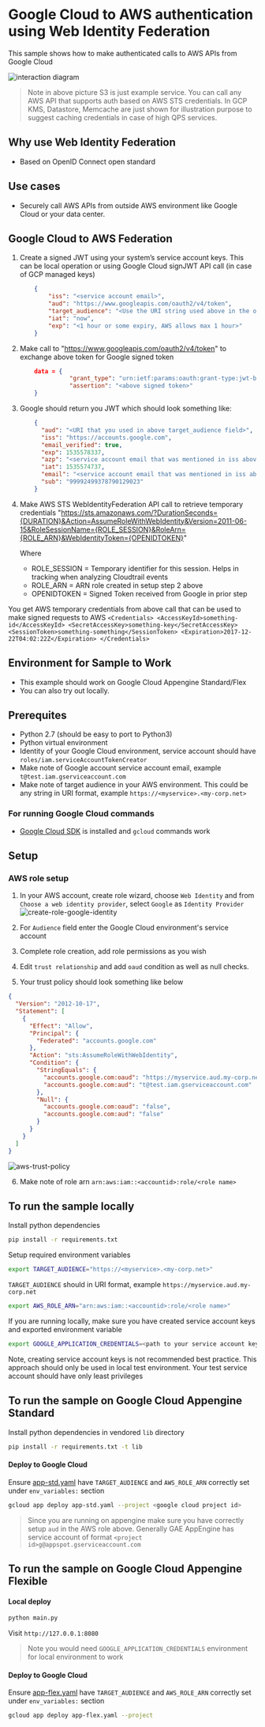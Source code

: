 # Google Cloud to AWS authentication using Web Identity Federation

This sample shows how to make authenticated calls to AWS APIs from Google Cloud

![interaction diagram](docs/images/interaction-diagram.png)

> Note in above picture S3 is just example service. You can call any AWS API that supports auth based on AWS STS credentials.
> In GCP KMS, Datastore, Memcache are just shown for illustration purpose to suggest caching credentials in case of high QPS services.

## Why use Web Identity Federation
* Based on OpenID Connect open standard

## Use cases
* Securely call AWS APIs from outside AWS environment like Google Cloud or your data center.

## Google Cloud to AWS Federation
1. Create a signed JWT using your system’s service account keys. This can be local operation or using Google Cloud signJWT API call (in case of GCP managed keys)
    ```json
        {
            "iss": "<service account email>",
            "aud": "https://www.googleapis.com/oauth2/v4/token",
            "target_audience": "<Use the URI string used above in the oaud field>",
            "iat": "now",
            "exp": "<1 hour or some expiry, AWS allows max 1 hour>"
        }
    ```
2. Make call to "https://www.googleapis.com/oauth2/v4/token" to exchange above token for Google signed token
    ```json
        data = {
                  "grant_type": "urn:ietf:params:oauth:grant-type:jwt-bearer",
                  "assertion": "<above signed token>"
        }
    ```
3. Google should return you JWT which should look something like:
    ```json
        {
          "aud": "<URI that you used in above target_audience field>",
          "iss": "https://accounts.google.com",
          "email_verified": true,
          "exp": 1535578337,
          "azp": "<service account email that was mentioned in iss above>",
          "iat": 1535574737,
          "email": "<service account email that was mentioned in iss above>",
          "sub": "99992499378790129023"
        }
    ```
4. Make AWS STS WebIdentityFederation API call to retrieve temporary credentials
"https://sts.amazonaws.com/?DurationSeconds={DURATION}&Action=AssumeRoleWithWebIdentity&Version=2011-06-15&RoleSessionName={ROLE_SESSION}&RoleArn={ROLE_ARN}&WebIdentityToken={OPENIDTOKEN}"

    Where
    * ROLE_SESSION = Temporary identifier for this session. Helps in tracking when analyzing Cloudtrail events
    * ROLE_ARN = ARN role created in setup step 2 above
    * OPENIDTOKEN = Signed Token received from Google in prior step

You get AWS temporary credentials from above call that can be used to make signed requests to AWS
    ```
    <Credentials>
      <AccessKeyId>something-id</AccessKeyId>
      <SecretAccessKey>something-key</SecretAccessKey>
      <SessionToken>something-something</SessionToken>
      <Expiration>2017-12-22T04:02:22Z</Expiration>
    </Credentials>
    ```

## Environment for Sample to Work
* This example should work on Google Cloud Appengine Standard/Flex
* You can also try out locally.

## Prerequites
* Python 2.7 (should be easy to port to Python3)
* Python virtual environment
* Identity of your Google Cloud environment, service account should have `roles/iam.serviceAccountTokenCreator`
* Make note of Google account service account email, example `t@test.iam.gserviceaccount.com`
* Make note of target audience in your AWS environment. This could be any string in URI format, example `https://<myservice>.<my-corp.net>`

### For running Google Cloud commands
* [Google Cloud SDK](https://cloud.google.com/sdk/) is installed and `gcloud` commands work

## Setup
### AWS role setup
1. In your AWS account, create role wizard, choose `Web Identity` and from `Choose a web identity provider`, select `Google` as `Identity Provider`
![create-role-google-identity](docs/images/create-role-google-identity.png)

2. For `Audience` field enter the Google Cloud environment's service account
3. Complete role creation, add role permissions as you wish
4. Edit `trust relationship` and add `oaud` condition as well as null checks.
5. Your trust policy should look something like below

```json
{
  "Version": "2012-10-17",
  "Statement": [
    {
      "Effect": "Allow",
      "Principal": {
        "Federated": "accounts.google.com"
      },
      "Action": "sts:AssumeRoleWithWebIdentity",
      "Condition": {
        "StringEquals": {
          "accounts.google.com:oaud": "https://myservice.aud.my-corp.net",
          "accounts.google.com:aud": "t@test.iam.gserviceaccount.com"
        },
        "Null": {
          "accounts.google.com:oaud": "false",
          "accounts.google.com:aud": "false"
        }
      }
    }
  ]
}
```
![aws-trust-policy](docs/images/aws-trust-policy.png)

6. Make note of role arn `arn:aws:iam::<accountid>:role/<role name>`


## To run the sample locally
Install python dependencies
```bash
pip install -r requirements.txt
```

Setup required environment variables
```bash
export TARGET_AUDIENCE="https://<myservice>.<my-corp.net>"
```
`TARGET_AUDIENCE` should in URI format, example `https://myservice.aud.my-corp.net`

```bash
export AWS_ROLE_ARN="arn:aws:iam::<accountid>:role/<role name>"
```


If you are running locally, make sure you have created service account keys and exported environment variable
```bash
export GOOGLE_APPLICATION_CREDENTIALS=<path to your service account keys json>
```

Note, creating service account keys is not recommended best practice. This approach should only be used in local test environment.
Your test service account should have only least privileges

## To run the sample on Google Cloud Appengine Standard
Install python dependencies in vendored `lib` directory
```bash
pip install -r requirements.txt -t lib
```

#### Deploy to Google Cloud
Ensure [app-std.yaml](app-std.yaml) have `TARGET_AUDIENCE` and `AWS_ROLE_ARN` correctly set under `env_variables:` section

```bash
gcloud app deploy app-std.yaml --project <google cloud project id>
```

> Since you are running on appengine make sure you have correctly setup `aud` in the AWS role above. Generally GAE AppEngine has service account of format `<project id>g@appspot.gserviceaccount.com`

## To run the sample on Google Cloud Appengine Flexible
#### Local deploy
```bash
python main.py
```
Visit `http://127.0.0.1:8080`

> Note you would need `GOOGLE_APPLICATION_CREDENTIALS` environment for local environment to work

#### Deploy to Google Cloud
Ensure [app-flex.yaml](app-flex.yaml) have `TARGET_AUDIENCE` and `AWS_ROLE_ARN` correctly set under `env_variables:` section

```bash
gcloud app deploy app-flex.yaml --project
```

